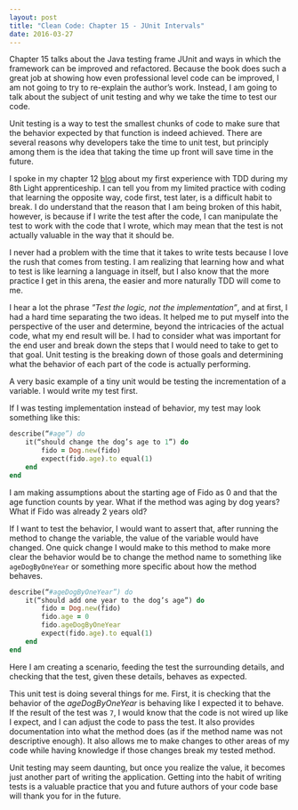 ```yaml
---
layout: post
title: "Clean Code: Chapter 15 - JUnit Intervals"
date: 2016-03-27
---
```


Chapter 15 talks about the Java testing frame JUnit and ways in which the framework can be improved and refactored. Because the book does such a great job at showing how even professional level code can be improved, I am not going to try to re-explain the author’s work. Instead, I am going to talk about the subject of unit testing and why we take the time to test our code. 

Unit testing is a way to test the smallest chunks of code to make sure that the behavior expected by that function is indeed achieved. There are several reasons why developers take the time to unit test, but principly among them is the idea that taking the time up front will save time in the future. 

I spoke in my chapter 12 [blog](http://nicolecarpenter.github.io/2016/03/22/clean-code-chapter-12-emergence.html) about my first experience with TDD during my 8th Light apprenticeship. I can tell you from my limited practice with coding that learning the opposite way, code first, test later, is a difficult habit to break. I do understand that the reason that I am being broken of this habit, however, is because if I write the test after the code, I can manipulate the test to work with the code that I wrote, which may mean that the test is not actually valuable in the way that it should be. 

I never had a problem with the time that it takes to write tests because I love the rush that comes from testing. I am realizing that learning how and what to test is like learning a language in itself, but I also know that the more practice I get in this arena, the easier and more naturally TDD will come to me.

I hear a lot the phrase *”Test the logic, not the implementation”*, and at first, I had a hard time separating the two ideas. It helped me to put myself into the perspective of the user and determine, beyond the intricacies of the actual code, what my end result will be. I had to consider what was important for the end user and break down the steps that I would need to take to get to that goal. Unit testing is the breaking down of those goals and determining what the behavior of each part of the code is actually performing. 

A very basic example of a tiny unit would be testing the incrementation of a variable. I would write my test first. 

If I was testing implementation instead of behavior, my test may look something like this:

```ruby
describe(“#age”) do 
	it(“should change the dog’s age to 1”) do
		fido = Dog.new(fido)
		expect(fido.age).to equal(1)
	end
end
```

I am making assumptions about the starting age of Fido as 0 and that the age function counts by year. What if the method was aging by dog years? What if Fido was already 2 years old?

If I want to test the behavior, I would want to assert that, after running the method to change the variable, the value of the variable would have changed. One quick change I would make to this method to make more clear the behavior would be to change the method name to something like `ageDogByOneYear` or something more specific about how the method behaves. 


```ruby
describe(“#ageDogByOneYear”) do 
	it(“should add one year to the dog’s age”) do
		fido = Dog.new(fido)
		fido.age = 0
		fido.ageDogByOneYear
		expect(fido.age).to equal(1)
	end
end
```

Here I am creating a scenario, feeding the test the surrounding details, and checking that the test, given these details, behaves as expected. 

This unit test is doing several things for me. First, it is checking that the behavior of the *ageDogByOneYear* is behaving like I expected it to behave. If the result of the test was `7`, I would know that the code is not wired up like I expect, and I can adjust the code to pass the test. It also provides documentation into what the method does (as if the method name was not descriptive enough). It also allows me to make changes to other areas of my code while having knowledge if those changes break my tested method. 

Unit testing may seem daunting, but once you realize the value, it becomes just another part of writing the application. Getting into the habit of writing tests is a valuable practice that you and future authors of your code base will thank you for in the future. 